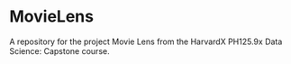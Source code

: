 # MovieLens
A repository for the project Movie Lens from the HarvardX PH125.9x Data Science: Capstone course.

